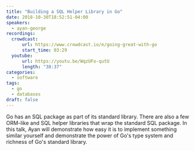 ```yaml
---
title: "Building a SQL Helper Library in Go"
date: 2018-10-30T18:52:51-04:00
speakers:
  - ayan-george
recordings:
  crowdcast:
      url: https://www.crowdcast.io/e/going-great-with-go
      start_time: 03:29
  youtube:
      url: https://youtu.be/WqzUFo-qutU
      length: "38:37"
categories:
  - software
tags:
  - go
  - databases
draft: false
---
```


Go has an SQL package as part of its standard library. There are also a few  ORM-like and SQL helper libraries that wrap the standard SQL package. In this talk, Ayan will demonstrate how easy it is to implement something similar yourself and demonstrate the power of Go's type system and richness of Go's standard library.
